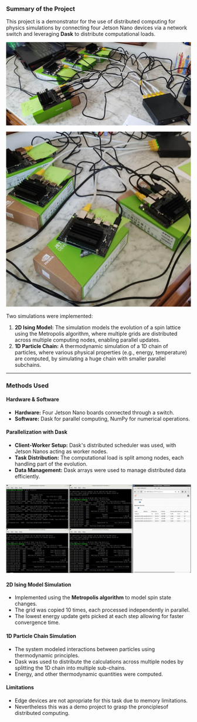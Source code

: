 ### **Summary of the Project**

This project is a demonstrator for the use of distributed computing for physics simulations by connecting four Jetson Nano devices via a network switch and leveraging **Dask** to distribute computational loads. 

![Home Made Jetson Cluster.jpg](https://github.com/Msapkas/Distributed-Computing-for-Physics-Simulation-and-Computation/blob/main/Home%20Made%20Jetson%20Cluster.jpg)

![Home Made Jetson Cluster2.jpg](https://github.com/Msapkas/Distributed-Computing-for-Physics-Simulation-and-Computation/blob/main/Home%20Made%20Jetson%20Cluster2.jpg)

Two simulations were implemented:

1. **2D Ising Model:** The simulation models the evolution of a spin lattice using the Metropolis algorithm, where multiple grids are distributed across multiple computing nodes, enabling parallel updates.
2. **1D Particle Chain:** A thermodynamic simulation of a 1D chain of particles, where various physical properties (e.g., energy, temperature) are computed, by simulating a huge chain with smaller parallel subchains.

_________

### **Methods Used**
#### **Hardware & Software**
- **Hardware:** Four Jetson Nano boards connected through a switch.
- **Software:** Dask for parallel computing, NumPy for numerical operations.

#### **Parallelization with Dask**
- **Client-Worker Setup:** Dask's distributed scheduler was used, with Jetson Nanos acting as worker nodes.
- **Task Distribution:** The computational load is split among nodes, each handling part of the evolution.
- **Data Management:** Dask arrays were used to manage distributed data efficiently.

![Jetsons Running.png](https://github.com/Msapkas/Distributed-Computing-for-Physics-Simulation-and-Computation/blob/main/Jetsons%20Running.png)

#### **2D Ising Model Simulation**
- Implemented using the **Metropolis algorithm** to model spin state changes.
- The grid was copied 10 times, each processed independently in parallel.
- The lowest energy update gets picked at each step allowing for faster convergence time.

#### **1D Particle Chain Simulation**
- The system modeled interactions between particles using thermodynamic principles.
- Dask was used to distribute the calculations across multiple nodes by splitting the 1D chain into multiple sub-chains.
- Energy, and other thermodynamic quantities were computed.

#### **Limitations** 
- Edge devices are not apropriate for this task due to memory limitations.
- Nevertheless this was a demo project to grasp the pronciplesof distributed computing.
